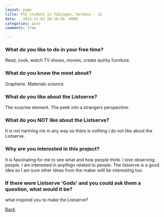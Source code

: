 ```yaml
---
layout: page
title: PhD student in Tübingen, Germany - 32
date:   2015-12-03 20:16:36 -0800
categories: post
comments: True

---
```


### What do you like to do in your free time?
<p>Read, cook, watch TV shows, movies, create quirky furniture. </p>

### What do you know the most about?
<p>Graphene. Materials science.</p>

### What do you like about the Listserve?
<p>The surprise element. The peek into a strangers perspective.</p>

### What do you NOT like about the Listserve?
<p>It is not harming me in any way so there is nothing I do not like about the Listserve.</p>

### Why are you interested in this project?
<p>It is fascinating for me to see what and how people think. I love observing people. I am interested in anythign related to people. The listserve is a good idea so I am sure other ideas from the maker willl be interesting too.</p>

### If there were Listserve 'Gods' and you could ask them a question, what would it be?
<p>what inspired you to make the Listserve?</p>

[Back][1]

[1]: /home/responders/all